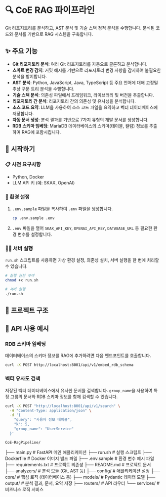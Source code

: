 # 🔍 CoE RAG 파이프라인

Git 리포지토리를 분석하고, AST 분석 및 기술 스택 정적 분석을 수행합니다. 분석된 코드와 문서를 기반으로 RAG 시스템을 구축합니다.

## ✨ 주요 기능

- **Git 리포지토리 분석**: 여러 Git 리포지토리를 자동으로 클론하고 분석합니다.
- **스마트 변경 감지**: 커밋 해시를 기반으로 리포지토리 변경 사항을 감지하여 불필요한 분석을 방지합니다.
- **AST 분석**: Python, JavaScript, Java, TypeScript 등 주요 언어에 대해 고정밀 추상 구문 트리 분석을 수행합니다.
- **기술 스택 분석**: 의존성 파일에서 프레임워크, 라이브러리 및 버전을 추출합니다.
- **리포지토리 간 분석**: 리포지토리 간의 의존성 및 유사성을 분석합니다.
- **소스 코드 요약**: LLM을 사용하여 소스 코드 파일을 요약하고 벡터 데이터베이스에 저장합니다.
- **자동 문서 생성**: 분석 결과를 기반으로 7가지 유형의 개발 문서를 생성합니다.
- **RDB 스키마 임베딩**: MariaDB 데이터베이스의 스키마(테이블, 컬럼) 정보를 추출하여 RAG에 포함시킵니다.

## 🚀 시작하기

### 📋 사전 요구사항
- Python, Docker
- LLM API 키 (예: SKAX, OpenAI)

### 🔧 환경 설정
1.  `.env.sample` 파일을 복사하여 `.env` 파일을 생성합니다.
    ```bash
    cp .env.sample .env
    ```
2.  `.env` 파일을 열어 `SKAX_API_KEY`, `OPENAI_API_KEY`, `DATABASE_URL` 등 필요한 환경 변수를 설정합니다.

### 🏃‍♂️ 서버 실행
`run.sh` 스크립트를 사용하면 가상 환경 설정, 의존성 설치, 서버 실행을 한 번에 처리할 수 있습니다.
```bash
# 실행 권한 부여
chmod +x run.sh

# 서버 실행
./run.sh
```

## 📂 프로젝트 구조

## 📝 API 사용 예시

### RDB 스키마 임베딩

데이터베이스의 스키마 정보를 RAG에 추가하려면 다음 엔드포인트를 호출합니다.

```bash
curl -X POST http://localhost:8001/api/v1/embed_rdb_schema
```

### 벡터 유사도 검색

저장된 벡터 데이터베이스에서 유사한 문서를 검색합니다. `group_name`을 사용하여 특정 그룹의 문서와 RDB 스키마 정보를 함께 검색할 수 있습니다.

```bash
curl -X POST "http://localhost:8001/api/v1/search" \
  -H "Content-Type: application/json" \
  -d '{
    "query": "사용자 정보 테이블",
    "k": 5,
    "group_name": "UserService"
  }'
```

```
CoE-RagPipeline/
```
├── main.py                 # FastAPI 메인 애플리케이션
├── run.sh                  # 실행 스크립트
├── Dockerfile              # Docker 이미지 빌드 파일
├── .env.sample             # 환경 변수 예시 파일
├── requirements.txt        # 프로젝트 의존성
├── README.md               # 프로젝트 문서
├── analyzers/              # 분석 모듈 (Git, AST 등)
├── config/                 # 애플리케이션 설정
├── core/                   # 핵심 로직 (데이터베이스 등)
├── models/                 # Pydantic 데이터 모델
├── output/                 # 분석 결과, 문서, 요약 저장
├── routers/                # API 라우터
└── services/               # 비즈니스 로직 서비스
```
